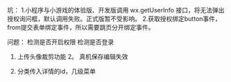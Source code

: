 
坑：
1.小程序与小游戏的体验版、开发版调用 wx.getUserInfo 接口，将无法弹出授权询问框，默认调用失败。正式版暂不受影响。
2.获取授权绑定button事件，from提交表单绑定事件，所以需要跳页分开绑定事件。


问题：
检测是否开启权限
检测是否登录

1. 上传头像裁剪功能
2。 真机保存编辑失效

1. 分类传入详情的id，几级菜单